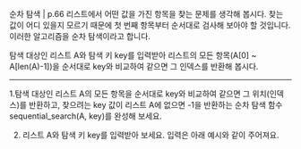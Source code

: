 순차 탐색 | p.66
리스트에서 어떤 값을 가진 항목을 찾는 문제를 생각해 봅시다. 찾는 값이 어디 있을지 모르기 때문에 첫 번째 항목부터 순서대로 검사해 보아야 할 것입니다. 이러한 알고리즘을 순차 탐색이라고 합니다.

탐색 대상인 리스트 A와 탐색 키 key를 입력받아 리스트의 모든 항목(A[0] ~ A[len(A)-1])을 순서대로 key와 비교하여 같으면 그 인덱스를 반환해 봅시다.

---

1.탐색 대상인 리스트 A의 모든 항목을 순서대로 key와 비교하여 같으면 그 위치(인덱스)를 반환하고, 찾으려는 key 값이 리스트 A에 없으면 -1을 반환하는 순차 탐색 함수 sequential_search(A, key)를 완성해 보세요.

2. 리스트 A와 탐색 키 key를 입력받아 보세요. 입력은 아래 예시와 같이 주어져요.